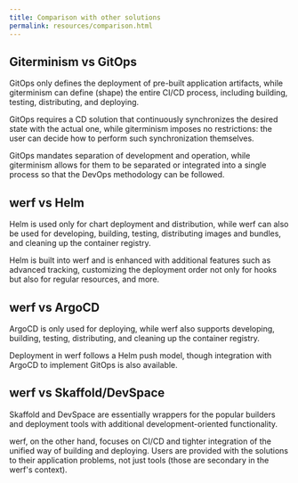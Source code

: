 ```yaml
---
title: Comparison with other solutions
permalink: resources/comparison.html
---
```


## Giterminism vs GitOps

GitOps only defines the deployment of pre-built application artifacts, while giterminism can define (shape) the entire CI/CD process, including building, testing, distributing, and deploying.

GitOps requires a CD solution that continuously synchronizes the desired state with the actual one, while giterminism imposes no restrictions: the user can decide how to perform such synchronization themselves.

GitOps mandates separation of development and operation, while giterminism allows for them to be separated or integrated into a single process so that the DevOps methodology can be followed.

## werf vs Helm

Helm is used only for chart deployment and distribution, while werf can also be used for developing, building, testing, distributing images and bundles, and cleaning up the container registry. 

Helm is built into werf and is enhanced with additional features such as advanced tracking, customizing the deployment order not only for hooks but also for regular resources, and more.

## werf vs ArgoCD

ArgoCD is only used for deploying, while werf also supports developing, building, testing, distributing, and cleaning up the container registry. 

Deployment in werf follows a Helm push model, though integration with ArgoCD to implement GitOps is also available.

## werf vs Skaffold/DevSpace

Skaffold and DevSpace are essentially wrappers for the popular builders and deployment tools with additional development-oriented functionality. 

werf, on the other hand, focuses on CI/CD and tighter integration of the unified way of building and deploying. Users are provided with the solutions to their application problems, not just tools (those are secondary in the werf's context).
